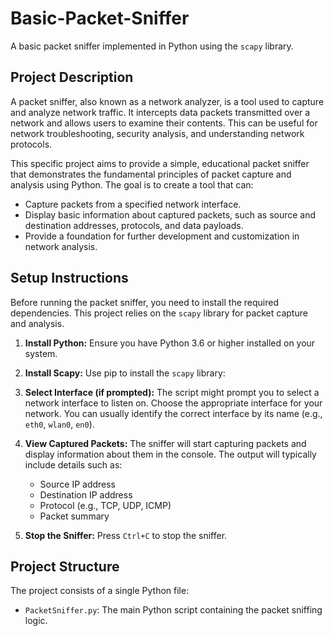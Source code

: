 # Basic-Packet-Sniffer

A basic packet sniffer implemented in Python using the `scapy` library.

## Project Description

A packet sniffer, also known as a network analyzer, is a tool used to capture and analyze network traffic. It intercepts data packets transmitted over a network and allows users to examine their contents. This can be useful for network troubleshooting, security analysis, and understanding network protocols.

This specific project aims to provide a simple, educational packet sniffer that demonstrates the fundamental principles of packet capture and analysis using Python. The goal is to create a tool that can:

-   Capture packets from a specified network interface.
-   Display basic information about captured packets, such as source and destination addresses, protocols, and data payloads.
-   Provide a foundation for further development and customization in network analysis.

## Setup Instructions

Before running the packet sniffer, you need to install the required dependencies. This project relies on the `scapy` library for packet capture and analysis.

1.  **Install Python:** Ensure you have Python 3.6 or higher installed on your system.

2.  **Install Scapy:** Use pip to install the `scapy` library:

2.  **Select Interface (if prompted):** The script might prompt you to select a network interface to listen on. Choose the appropriate interface for your network. You can usually identify the correct interface by its name (e.g., `eth0`, `wlan0`, `en0`).

3.  **View Captured Packets:** The sniffer will start capturing packets and display information about them in the console. The output will typically include details such as:

    -   Source IP address
    -   Destination IP address
    -   Protocol (e.g., TCP, UDP, ICMP)
    -   Packet summary

4.  **Stop the Sniffer:** Press `Ctrl+C` to stop the sniffer.

## Project Structure

The project consists of a single Python file:

-   `PacketSniffer.py`: The main Python script containing the packet sniffing logic.

